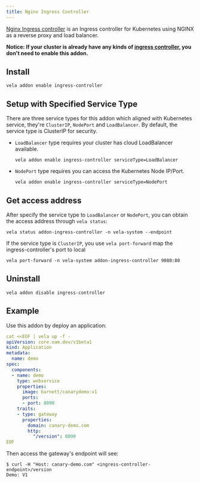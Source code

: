 ```yaml
---
title: Nginx Ingress Controller
---
```



[Nginx Ingress controller](https://kubernetes.github.io/ingress-nginx/) is an Ingress controller for Kubernetes using NGINX as a reverse proxy and load balancer.

**Notice: If your cluster is already have any kinds of [ingress controller](https://kubernetes.io/docs/concepts/services-networking/ingress-controllers/), you don't need to enable this addon.**

## Install

```shell
vela addon enable ingress-controller
```

## Setup with Specified Service Type

There are three service types for this addon which aligned with Kubernetes service, they're `ClusterIP`, `NodePort` and `LoadBalancer`.
By default, the service type is ClusterIP for security.

- `LoadBalancer` type requires your cluster has cloud LoadBalancer available.
    ```shell script
    vela addon enable ingress-controller serviceType=LoadBalancer
    ```
- `NodePort` type requires you can access the Kubernetes Node IP/Port.
    ```shell script
    vela addon enable ingress-controller serviceType=NodePort
    ```

## Get access address 

After specify the service type to `LoadBalancer` or `NodePort`, you can obtain the access address through `vela status`:

```shell
vela status addon-ingress-controller -n vela-system --endpoint
```

If the service type is `ClusterIP`, you use `vela port-forward` map the ingress-controller's port to local

```shell
vela port-forward -n vela-system addon-ingress-controller 9080:80
```

## Uninstall

```shell
vela addon disable ingress-controller
```

## Example

Use this addon by deploy an application:

```yaml
cat <<EOF | vela up -f -
apiVersion: core.oam.dev/v1beta1
kind: Application
metadata:
  name: demo
spec:
  components:
  - name: demo
    type: webservice
    properties:
      image: barnett/canarydemo:v1
      ports:
      - port: 8090
    traits:
    - type: gateway
      properties:
        domain: canary-demo.com
        http:
          "/version": 8090
EOF
```

Then access the gateway's endpoint will see:

```shell
$ curl -H "Host: canary-demo.com" <ingress-controller-endpoint>/version
Demo: V1
```